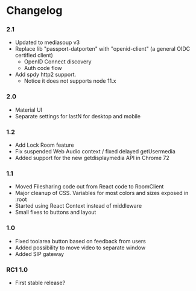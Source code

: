 # Changelog

### 2.1
* Updated to mediasoup v3
* Replace lib "passport-datporten" with "openid-client" (a general OIDC certified client)
  - OpenID Connect discovery
  - Auth code flow
* Add spdy http2 support.
  - Notice it does not supports node 11.x

 ### 2.0
* Material UI
* Separate settings for lastN for desktop and mobile

 ### 1.2
* Add Lock Room feature
* Fix suspended Web Audio context / fixed delayed getUsermedia
* Added support for the new getdisplaymedia API in Chrome 72

### 1.1
* Moved Filesharing code out from React code to RoomClient
* Major cleanup of CSS. Variables for most colors and sizes exposed in :root
* Started using React Context instead of middleware
* Small fixes to buttons and layout

### 1.0
* Fixed toolarea button based on feedback from users
* Added possibility to move video to separate window
* Added SIP gateway

### RC1 1.0
* First stable release?
